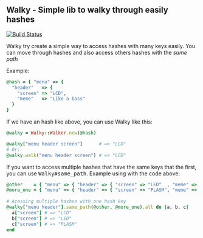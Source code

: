 ## Walky - Simple lib to walky through easily hashes

[![Build
Status](https://secure.travis-ci.org/jhonnyquest/walky.png?branch=master)](http://travis-ci.org/jhonnyquest/walky)


Walky try create a simple way to access hashes with many keys easily. 
You can move through hashes and also access others hashes with the _same path_

Example:

```ruby
@hash = { "menu" => { 
  "header"   => {
    "screen" => "LCD", 
    "meme"   => "Like a boss"
  }
}
```

If we have an hash like above, you can use Walky like this:

```ruby
@walky = Walky::Walker.new(@hash)

@walky["menu header screen"]      # => "LCD"
# Or:
@walky.walk("menu header screen") # => "LCD" 
```

If you want to access multiple hashes that have the same keys that the first, you can use
<tt>Walky#same_path</tt>. Example using with the code above:

```ruby
@other    = { "menu" => { "header" => { "screen" => "LED"  , "meme" => "Poker face" } } }
@more_one = { "menu" => { "header" => { "screen" => "PLASM", "meme" => "LOL"        } } }
  
# Acessing multiple hashes with one hash key
@walky["menu header"].same_path(@other, @more_one).all do |a, b, c|
  a["screen"] # => "LCD"
  b["screen"] # => "LED"
  c["screen"] # => "PLASM"
end
```
